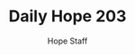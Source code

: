---
image: /assets/img/daily-hope-default-artwork.png
title: Daily Hope 203
number: 203
categories:
  - Daily Hope
author: Hope Staff
notes: Daily Hope 203
embed: >-
  <iframe style="border-radius:12px" src="https://open.spotify.com/embed/episode/5gQ3KsKhxKFzxWfnRCnvxR?utm_source=generator" width="100%" height="152" frameBorder="0" allowfullscreen="" allow="autoplay; clipboard-write; encrypted-media; fullscreen; picture-in-picture" loading="lazy"></iframe>
---